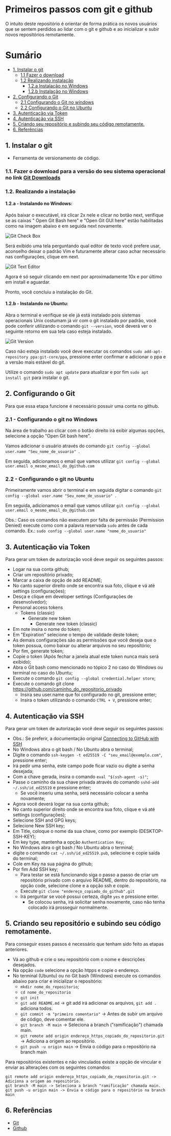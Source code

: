 # Primeiros passos com git e github

O intuito deste repositório é orientar de forma prática os novos usuários que se sentem perdidos ao lidar com o git e github e ao inicializar e subir novos repositórios remotamente.


# Sumário 
- [1. Instalar o git](#1.-Instalar-o-git)
    - [1.1 Fazer o download](#11-fazer-o-download-para-a-versão-do-seu-sistema-operacional-no-link-git-downloads)
    - [1.2 Realizando instalação](#12-realizando-a-instalação)
      - [1.2.a Instalação no Windows](#12a---instalando-no-windows)
      - [1.2.b Instalação no Windows](#12b---instalando-no-ubuntu)
- [2. Configurando o Git ](#2.-Configurando-o-Git)
    - [2.1 Configurando o Git no windows](#21---configurando-o-git-no-windows)
    - [2.2 Configurando o Git no Ubuntu](#22---configurando-o-git-no-ubuntu)
- [3. Autenticação via Token](#3-autenticação-via-token)
- [4. Autenticação via SSH](#4-autenticação-via-ssh)
- [5. Criando seu repositório e subindo seu código remotamente.](#5-criando-seu-repositório-e-subindo-seu-código-remotamente)
- [6. Referências](#6-referências)

## 1. Instalar o git

- Ferramenta de versionamento de código.
  
### 1.1. Fazer o download para a versão do seu sistema operacional no link [Git Downloads](https://git-scm.com/downloads)

### 1.2. Realizando a instalação

#### 1.2.a - Instalando no Windows:

Após baixar o executável, irá clicar 2x nele e clicar no botão next, verifique se as caixas " Open Git Bash here" e "Open Git GUI here" estão habilitadas como na imagem abaixo e em seguida next novamente.

![Git Check Box](./images/git_check_box.png)

Será exibido uma tela perguntando qual editor de texto você prefere usar, aconselho deixar o padrão Vim e futuramente alterar caso achar necessário nas configurações, clique em next.

![Git Text Editor](./images/git_text_editor.png)

Agora é só seguir clicando em next por aproximadamente 10x e por último em install e aguardar. 

Pronto, você concluiu a instalação do Git.

#### 1.2.b - Instalando no Ubuntu:

Abra o terminal e verifique se ele já está instalado pois sistemas operacionais Unix costumam já vir com o git instalado por padrão, você pode conferir utilizando o comando `git --version`, você deverá ver o seguinte retorno em sua tela caso esteja instalado.

![Git Version](./images/git_version.png)

Caso não esteja instalado você deve executar os comandos `sudo add-apt-repository ppa:git-core/ppa`, pressione enter confirmar e adicionar o ppa e a versão mais estável do git.

Utilize o comando `sudo apt update` para atualizar e por fim `sudo apt install git` para instalar o git.

## 2. Configurando o Git 

Para que essa etapa funcione é necessário possuir uma conta no github.

### 2.1 - Configurando o git no Windows

Na área de trabalho ao clicar com o botão direito irá exibir algumas opções, selecione a opção "Open Git bash here".

Vamos adicionar o usuário através do comando `git config --global user.name "Seu_nome_de_usuario" `.

Em seguida, adicionamos o email que vamos utilizar `git config --global user.email o_mesmo_email_do_@github.com`

### 2.2 - Configurando o git no Ubuntu

Primeiramente vamos abrir o terminal e em seguida digitar o comando `git config --global user.name "Seu_nome_de_usuario" `.

Em seguida, adicionamos o email que vamos utilizar `git config --global user.email o_mesmo_email_do_@github.com`

Obs.: Caso os comandos não executem por falta de permissão (Permission Denied) execute como com a palavra reservada `sudo` antes de cada comando. Ex.: `sudo config --global user.name "nome_do_usuario" `

## 3. Autenticação via Token

Para gerar um token de autorização você deve seguir os seguintes passos:

- Logar na sua conta github;
- Criar um repositório privado;
- Marcar a caixa de opção de add README;
- No canto superior direito onde se encontra sua foto, clique e vá até settings (configurações);
- Desça e clique em developer settings (Configurações de desenvolvedor);
- Personal access tokens
  - Tokens (classic)
    - Generate new token
      - Generate new token (classic)
- Em note insira o nome do token;
- Em "Expiration" selecione o tempo de validade deste token;
- As demais configurações são as permissões que você deseja que o token possua, como baixar ou alterar arquivos no seu repositório;
- Por fim, generate token;
- Copie o token (Após fechar a janela atual este token nunca mais será exibido);
- Abra o Git bash como mencionado no tópico 2 no caso do Windows ou terminal no caso do Ubuntu;
- Execute o comando `git config --global credential.helper store`;
- Execute o comando git clone https://github.com/caminho_do_repositorio_privado
  - Insira seu user.name que foi configurado no git, pressione enter;
  - Insira o token utilizando o comando `CTRL + V`, pressione enter;

## 4. Autenticação via SSH

Para gerar um token de autorização você deve seguir os seguintes passos:
- Obs.: Se preferir, a documentação original [Connecting to GitHub with SSH](https://docs.github.com/pt/authentication/connecting-to-github-with-ssh)
- No Windows abra o git bash / No Ubuntu abra o terminal;
- Digite o comando `ssh-keygen -t ed25519 -C "seu_email@exemplo.com"`, pressione enter;
- Irá pedir uma senha, este campo pode ficar vazio ou digite a senha desejada;
- Com a chave gerada, insira o comando `eval "$(ssh-agent -s)"`;
- Passe o caminho da sua chave privada através do comando `sshd-add ~/.ssh/id_ed25519` e pressione enter;
  - Se você inseriu uma senha, será necessário colocar a senha novamente;
- Agora você deverá logar na sua conta github;
- No canto superior direito onde se encontra sua foto, clique e vá até settings (configurações);
- Selecione SSH and GPG keys;
- Selecione New SSH key;
- Em Title, coloque o nome da sua chave, como por exemplo (DESKTOP-SSH-KEY);
- Em key type, mantenha a opção `Authentication Key`;
- No Windows abra o git bash / No Ubuntu abra o terminal;
- digite o comando `cat ~/.ssh/id_ed25519.pub`, selecione e copie saída do terminal;
- Cole em Key na sua página do github;
- Por fim Add SSH key;
  - Para testar se está funcionando siga o passo a passo de criar um repositório privado com o arquivo README, dentro do repositório, na opção code, selecione clone e a opção ssh e copie.
  - Execute `git clone "endereço_copiado_do_github".git`
  - Irá perguntar se você possui certeza, digite `yes` e pressione enter.
    - Se colocou senha, irá solicitar senha novamente, caso não tenha colocado irá prosseguir normalmente.

## 5. Criando seu repositório e subindo seu código remotamente.

Para conseguir esses passos é necessário que tenham sido feito as etapas anteriores.

- Vá ao github e crie o seu repositório com o nome e descrições desejados.
- Na opção `code` selecione a opção htpps e copie o endereço.
- No terminal (Ubuntu) ou no Git bash (Windows) execute os comandos abaixo para criar e inicializar o repositório:
  - `mkdir nome_do_repositorio`;
  - `cd nome_do_repositorio`
  - `git init`
  - `git add README.md` -> git add irá adicionar os arquivos, `git add .` adiciona todos.
  - `git commit -m "primeiro comentario"` -> Antes de subir um arquivo de código, deve comentar ele.
  - `git branch -M main` -> Seleciona a branch ("ramificação") chamada main.
  - `git remote add origin endereço_https_copiado_do_repositorio.git` -> Adiciona a origem ao repositório.
  - `git push -u origin main` -> Envia o código para o repositório na branch main

Para repositórios existentes e não vinculados existe a opção de vincular e enviar as alterações com os seguintes comandos:

```
git remote add origin endereço_https_copiado_do_repositorio.git -> Adiciona a origem ao repositório.
git branch -M main -> Seleciona a branch "ramificação" chamada main.
git push -u origin main -> Envia o código para o repositório na branch main
```

## 6. Referências

- [Git](https://git-scm.com/docs/git)
- [Github](https://docs.github.com/pt/authentication/connecting-to-github-with-ssh)
